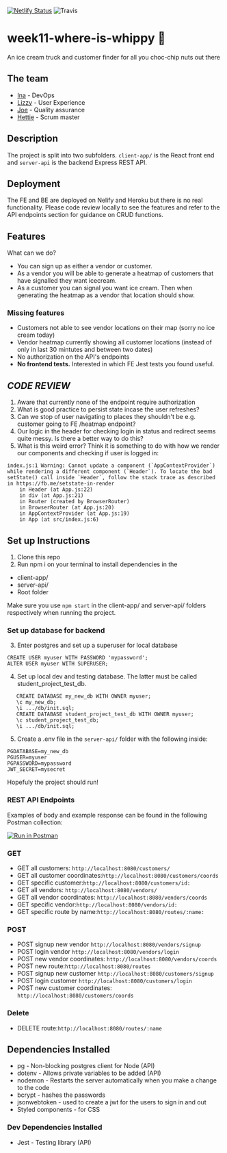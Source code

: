 [![Netlify Status](https://api.netlify.com/api/v1/badges/0e9d253d-58de-49ca-8655-8be52752a91b/deploy-status)](https://app.netlify.com/sites/where-is-whippy/deploys)
![Travis](https://travis-ci.com/fac19/week11-where-is-whippy.svg?branch=master)

# week11-where-is-whippy :icecream:

An ice cream truck and customer finder for all you choc-chip nuts out there

## The team

- [Ina](https://github.com/itsina96) - DevOps
- [Lizzy](https://github.com/lizzy-j) - User Experience
- [Joe](https://github.com/joepock123) - Quality assurance
- [Hettie](https://github.com/HettieM) - Scrum master

## Description

The project is split into two subfolders. `client-app/` is the React front end and `server-api` is the backend Express REST API.

## Deployment

The FE and BE are deployed on Nelify and Heroku but there is no real functionality. Please code review locally to see the features and refer to the API endpoints section for guidance on CRUD functions.

## Features
What can we do?

- You can sign up as either a vendor or customer.
- As a vendor you will be able to generate a heatmap of customers that have signalled they want icecream.
- As a customer you can signal you want ice cream. Then when generating the heatmap as a vendor that location should show.

### Missing features
- Customers not able to see vendor locations on their map (sorry no ice cream today)
- Vendor heatmap currently showing all customer locations (instead of only in last 30 mintutes and between two dates)
- No authorization on the API's endpoints
- **No frontend tests.** Interested in which FE Jest tests you found useful.  

## ***CODE REVIEW***
1) Aware that currently none of the endpoint require authorization 
2) What is good practice to persist state incase the user refreshes? 
3) Can we stop of user navigating to places they shouldn't be e.g. customer going to FE /heatmap endpoint?
4) Our logic in the header for checking login in status and redirect seems quite messy. Is there a better way to do this?
5) What is this weird error? Think it is something to do with how we render our components and checking if user is logged in:

```
index.js:1 Warning: Cannot update a component (`AppContextProvider`) while rendering a different component (`Header`). To locate the bad setState() call inside `Header`, follow the stack trace as described in https://fb.me/setstate-in-render
    in Header (at App.js:22)
    in div (at App.js:21)
    in Router (created by BrowserRouter)
    in BrowserRouter (at App.js:20)
    in AppContextProvider (at App.js:19)
    in App (at src/index.js:6)
```

## Set up Instructions

1. Clone this repo
2. Run npm i on your terminal to install dependencies in the

- client-app/
- server-api/
- Root folder 

Make sure you use `npm start` in the client-app/ and server-api/ folders respectively when running the project.

### Set up database for backend

3. Enter postgres and set up a superuser for local database

```
CREATE USER myuser WITH PASSWORD 'mypassword';
ALTER USER myuser WITH SUPERUSER;
```

4. Set up local dev and testing database. The latter must be called student_project_test_db.

```
   CREATE DATABASE my_new_db WITH OWNER myuser;
   \c my_new_db;
   \i .../db/init.sql;
   CREATE DATABASE student_project_test_db WITH OWNER myuser;
   \c student_project_test_db;
   \i .../db/init.sql;
```

5. Create a .env file in the `server-api/` folder with the following inside:

```
PGDATABASE=my_new_db
PGUSER=myuser
PGPASSWORD=mypassword
JWT_SECRET=mysecret
```

Hopefuly the project should run!

### REST API Endpoints

Examples of body and example response can be found in the following Postman collection:

[![Run in Postman](https://run.pstmn.io/button.svg)](https://app.getpostman.com/run-collection/49b550d2bcb9bb2c74a7)

### GET


- GET all customers: `http://localhost:8080/customers/`
- GET all customer coordinates:`http://localhost:8080/customers/coords`
- GET specific customer:`http://localhost:8080/customers/id:`
- GET all vendors: `http://localhost:8080/vendors/`
- GET all vendor coordinates: `http://localhost:8080/vendors/coords`
- GET specific vendor:`http://localhost:8080/vendors/id:`
- GET specific route by name:`http://localhost:8080/routes/:name:`

### POST
- POST signup new vendor `http://localhost:8080/vendors/signup`
- POST login vendor `http://localhost:8080/vendors/login`
- POST new vendor coordinates: `http://localhost:8080/vendors/coords`
- POST new route:`http://localhost:8080/routes`
- POST signup new customer `http://localhost:8080/customers/signup`
- POST login customer `http://localhost:8080/customers/login`
- POST new customer coordinates: `http://localhost:8080/customers/coords`

### Delete
- DELETE route:`http://localhost:8080/routes/:name`

## Dependencies Installed

- pg - Non-blocking postgres client for Node (API)
- dotenv - Allows private variables to be added (API)
- nodemon - Restarts the server automatically when you make a change to the code
- bcrypt - hashes the passwords
- jsonwebtoken - used to create a jwt for the users to sign in and out
- Styled components - for CSS

### Dev Dependencies Installed

- Jest - Testing library (API)

